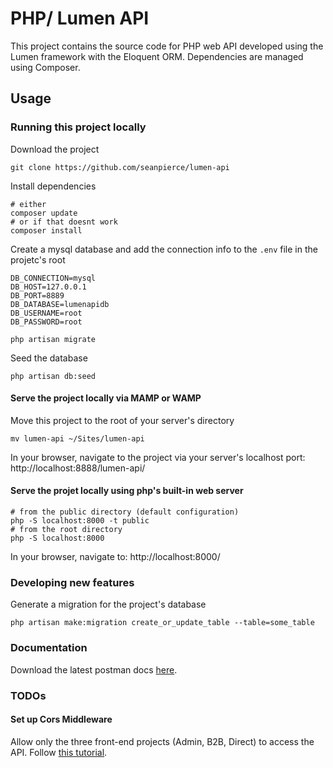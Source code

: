 # PHP/ Lumen API

This project contains the source code for  PHP web API developed using the Lumen framework with the Eloquent ORM. Dependencies are managed using Composer.

## Usage

### Running this project locally

Download the project

```shell
git clone https://github.com/seanpierce/lumen-api
```

Install dependencies

```shell
# either
composer update
# or if that doesnt work
composer install
```

Create a mysql database and add the connection info to the `.env` file in the projetc's root

```env
DB_CONNECTION=mysql
DB_HOST=127.0.0.1
DB_PORT=8889
DB_DATABASE=lumenapidb
DB_USERNAME=root
DB_PASSWORD=root
```

```shell
php artisan migrate
```

Seed the database

```shell
php artisan db:seed
```

#### Serve the project locally via MAMP or WAMP

Move this project to the root of your server's directory

```shell
mv lumen-api ~/Sites/lumen-api
```

In your browser, navigate to the project via your server's localhost port: http://localhost:8888/lumen-api/

#### Serve the projet locally using php's built-in web server

```shell
# from the public directory (default configuration)
php -S localhost:8000 -t public
# from the root directory
php -S localhost:8000
```

In your browser, navigate to: http://localhost:8000/

### Developing new features

Generate a migration for the project's database

```shell
php artisan make:migration create_or_update_table --table=some_table
```

### Documentation

Download the latest postman docs [here](https://www.getpostman.com/collections/80ed11f450a2ae156ba4).

### TODOs

#### Set up Cors Middleware

Allow only the three front-end projects (Admin, B2B, Direct) to access the API. Follow [this tutorial](https://www.codementor.io/chiemelachinedum/steps-to-enable-cors-on-a-lumen-api-backend-e5a0s1ecx).